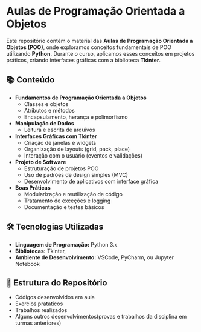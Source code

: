 # Aulas de Programação Orientada a Objetos

Este repositório contém o material das **Aulas de Programação Orientada a Objetos (POO)**, onde exploramos conceitos fundamentais de POO utilizando **Python**. Durante o curso, aplicamos esses conceitos em projetos práticos, criando interfaces gráficas com a biblioteca **Tkinter**.

## 📚 Conteúdo

- **Fundamentos de Programação Orientada a Objetos**
  - Classes e objetos
  - Atributos e métodos
  - Encapsulamento, herança e polimorfismo
- **Manipulação de Dados**
  - Leitura e escrita de arquivos
- **Interfaces Gráficas com Tkinter**
  - Criação de janelas e widgets
  - Organização de layouts (grid, pack, place)
  - Interação com o usuário (eventos e validações)
- **Projeto de Software**
  - Estruturação de projetos POO
  - Uso de padrões de design simples (MVC)
  - Desenvolvimento de aplicativos com interface gráfica
- **Boas Práticas**
  - Modularização e reutilização de código
  - Tratamento de exceções e logging
  - Documentação e testes básicos

## 🛠 Tecnologias Utilizadas

- **Linguagem de Programação:** Python 3.x
- **Bibliotecas:** Tkinter,
- **Ambiente de Desenvolvimento:** VSCode, PyCharm, ou Jupyter Notebook

## 📂 Estrutura do Repositório
- Códigos desenvolvidos em aula
- Exercios prataticos
- Trabalhos realizados
- Alguns outros desenvolvimentos(provas e trabalhos da disciplina em turmas anteriores)
